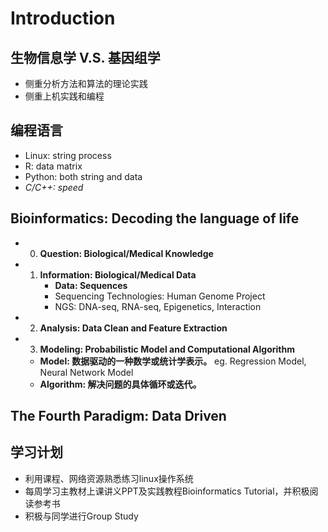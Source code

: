 # Introduction
## 生物信息学 V.S. 基因组学
* 侧重分析方法和算法的理论实践
* 侧重上机实践和编程
## 编程语言
* Linux: string process
* R: data matrix
* Python: both string and data
* *C/C++: speed*
## Bioinformatics: Decoding the language of life
* 0. **Question: Biological/Medical Knowledge**
* 1. **Information: Biological/Medical Data**
     * **Data: Sequences**
     * Sequencing Technologies: Human Genome Project
     * NGS: DNA-seq, RNA-seq, Epigenetics, Interaction
* 2. **Analysis: Data Clean and Feature Extraction**
* 3. **Modeling: Probabilistic Model and Computational Algorithm**
   * **Model: 数据驱动的一种数学或统计学表示。** eg. Regression Model, Neural Network Model
   * **Algorithm: 解决问题的具体循环或迭代。**
## The Fourth Paradigm: Data Driven
## 学习计划
* 利用课程、网络资源熟悉练习linux操作系统
* 每周学习主教材上课讲义PPT及实践教程Bioinformatics Tutorial，并积极阅读参考书
* 积极与同学进行Group Study
